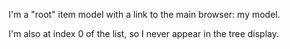 I'm a "root" item model with a link to the main browser: my model.

I'm also at index 0 of the list, so I never appear in the tree display.